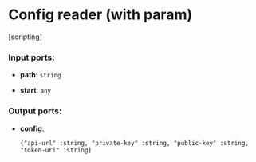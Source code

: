 # Config reader (with param)

[scripting]

### Input ports:

* __path__: `string`


* __start__: `any`


### Output ports:

* __config__: 
    ```
    {"api-url" :string, "private-key" :string, "public-key" :string, "token-uri" :string}
    ```



